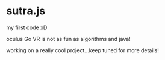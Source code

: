 # sutra.js

my first code xD

oculus Go VR is not as fun as algorithms and java!

working on a really cool project...keep tuned for more details!
